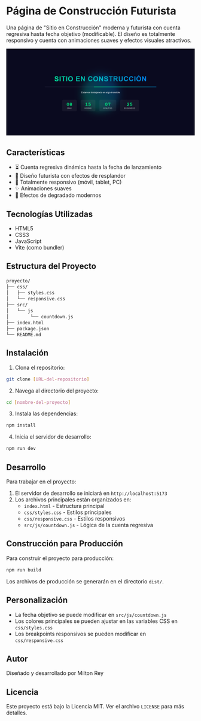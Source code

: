 # Página de Construcción Futurista

Una página de "Sitio en Construcción" moderna y futurista con cuenta regresiva hasta fecha objetivo (modificable). El diseño es totalmente responsivo y cuenta con animaciones suaves y efectos visuales atractivos.

![Vista previa del sitio](public/preview.png)

## Características

- ⏳ Cuenta regresiva dinámica hasta la fecha de lanzamiento
- 🎨 Diseño futurista con efectos de resplandor
- 📱 Totalmente responsivo (móvil, tablet, PC)
- ✨ Animaciones suaves
- 🌈 Efectos de degradado modernos

## Tecnologías Utilizadas

- HTML5
- CSS3
- JavaScript
- Vite (como bundler)

## Estructura del Proyecto

```
proyecto/
├── css/
│   ├── styles.css
│   └── responsive.css
├── src/
│   └── js
│        └── countdown.js
├── index.html
├── package.json
└── README.md
```

## Instalación

1. Clona el repositorio:

```bash
git clone [URL-del-repositorio]
```

2. Navega al directorio del proyecto:

```bash
cd [nombre-del-proyecto]
```

3. Instala las dependencias:

```bash
npm install
```

4. Inicia el servidor de desarrollo:

```bash
npm run dev
```

## Desarrollo

Para trabajar en el proyecto:

1. El servidor de desarrollo se iniciará en `http://localhost:5173`
2. Los archivos principales están organizados en:
   - `index.html` - Estructura principal
   - `css/styles.css` - Estilos principales
   - `css/responsive.css` - Estilos responsivos
   - `src/js/countdown.js` - Lógica de la cuenta regresiva

## Construcción para Producción

Para construir el proyecto para producción:

```bash
npm run build
```

Los archivos de producción se generarán en el directorio `dist/`.

## Personalización

- La fecha objetivo se puede modificar en `src/js/countdown.js`
- Los colores principales se pueden ajustar en las variables CSS en `css/styles.css`
- Los breakpoints responsivos se pueden modificar en `css/responsive.css`

## Autor

Diseñado y desarrollado por Milton Rey

## Licencia

Este proyecto está bajo la Licencia MIT. Ver el archivo `LICENSE` para más detalles.
